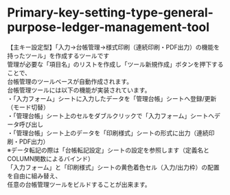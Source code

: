 # Primary-key-setting-type-general-purpose-ledger-management-tool
【主キー設定型】「入力→台帳管理→様式印刷（連続印刷・PDF出力）の機能を持ったツール」を作成するツールです  
管理が必要な「項目名」のリストを作成し「ツール新規作成」ボタンを押下することで、  
台帳管理のツールベースが自動作成されます。  
台帳管理ツールには以下の機能が実装されています。  
・「入力フォーム」シートに入力したデータを「管理台帳」シートへ登録/更新（モード切替）  
・「管理台帳」シート上のセルをダブルクリックで「入力フォーム」シートへデータ呼び出し  
・「管理台帳」シート上のデータを「印刷様式」シートの形式に出力（連続印刷・PDF出力）  
※データ転記の際は「台帳転記設定」シートの設定を参照します（定義名とCOLUMN関数によるバインド）  
「入力フォーム」と「印刷様式」シートの黄色着色セル（入力/出力枠）の配置を自由に組み替え、  
任意の台帳管理ツールをビルドすることが出来ます。
